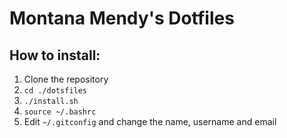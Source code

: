 Montana Mendy's Dotfiles
========

How to install:
---------------

1. Clone the repository
2. `cd ./dotsfiles`
2. `./install.sh`
3. `source ~/.bashrc`
5. Edit `~/.gitconfig` and change the name, username and email
